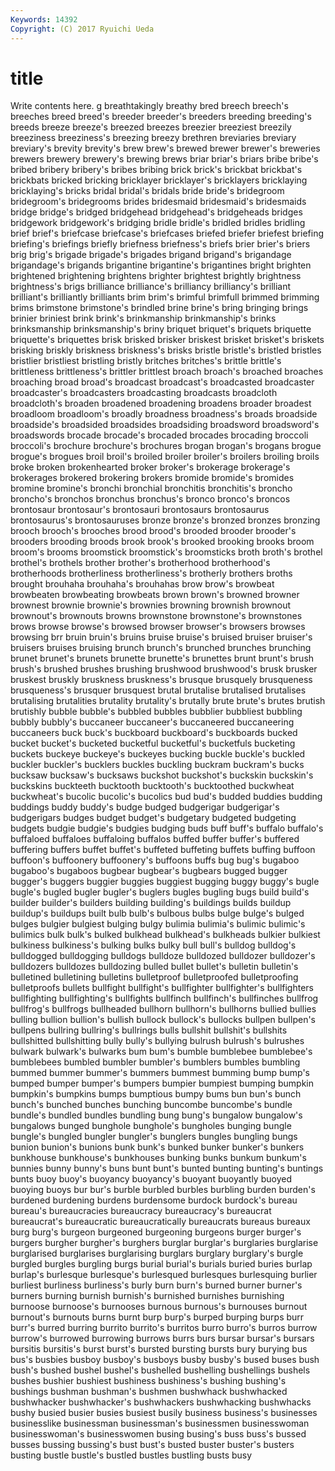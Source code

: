 ```yaml
---
Keywords: 14392 
Copyright: (C) 2017 Ryuichi Ueda
---
```


# title

Write contents here.
g breathtakingly breathy bred breech
breech's breeches breed breed's breeder breeder's breeders breeding breeding's breeds
breeze breeze's breezed breezes breezier breeziest breezily breeziness breeziness's breezing
breezy brethren breviaries breviary breviary's brevity brevity's brew brew's brewed
brewer brewer's breweries brewers brewery brewery's brewing brews briar briar's
briars bribe bribe's bribed bribery bribery's bribes bribing brick brick's
brickbat brickbat's brickbats bricked bricking bricklayer bricklayer's bricklayers bricklaying bricklaying's
bricks bridal bridal's bridals bride bride's bridegroom bridegroom's bridegrooms brides
bridesmaid bridesmaid's bridesmaids bridge bridge's bridged bridgehead bridgehead's bridgeheads bridges
bridgework bridgework's bridging bridle bridle's bridled bridles bridling brief brief's
briefcase briefcase's briefcases briefed briefer briefest briefing briefing's briefings briefly
briefness briefness's briefs brier brier's briers brig brig's brigade brigade's
brigades brigand brigand's brigandage brigandage's brigands brigantine brigantine's brigantines bright
brighten brightened brightening brightens brighter brightest brightly brightness brightness's brigs
brilliance brilliance's brilliancy brilliancy's brilliant brilliant's brilliantly brilliants brim brim's
brimful brimfull brimmed brimming brims brimstone brimstone's brindled brine brine's
bring bringing brings brinier briniest brink brink's brinkmanship brinkmanship's brinks
brinksmanship brinksmanship's briny briquet briquet's briquets briquette briquette's briquettes brisk
brisked brisker briskest brisket brisket's briskets brisking briskly briskness briskness's
brisks bristle bristle's bristled bristles bristlier bristliest bristling bristly britches
britches's brittle brittle's brittleness brittleness's brittler brittlest broach broach's broached
broaches broaching broad broad's broadcast broadcast's broadcasted broadcaster broadcaster's broadcasters
broadcasting broadcasts broadcloth broadcloth's broaden broadened broadening broadens broader broadest
broadloom broadloom's broadly broadness broadness's broads broadside broadside's broadsided broadsides
broadsiding broadsword broadsword's broadswords brocade brocade's brocaded brocades brocading broccoli
broccoli's brochure brochure's brochures brogan brogan's brogans brogue brogue's brogues
broil broil's broiled broiler broiler's broilers broiling broils broke broken
brokenhearted broker broker's brokerage brokerage's brokerages brokered brokering brokers bromide
bromide's bromides bromine bromine's bronchi bronchial bronchitis bronchitis's broncho broncho's
bronchos bronchus bronchus's bronco bronco's broncos brontosaur brontosaur's brontosauri brontosaurs
brontosaurus brontosaurus's brontosauruses bronze bronze's bronzed bronzes bronzing brooch brooch's
brooches brood brood's brooded brooder brooder's brooders brooding broods brook
brook's brooked brooking brooks broom broom's brooms broomstick broomstick's broomsticks
broth broth's brothel brothel's brothels brother brother's brotherhood brotherhood's brotherhoods
brotherliness brotherliness's brotherly brothers broths brought brouhaha brouhaha's brouhahas brow
brow's browbeat browbeaten browbeating browbeats brown brown's browned browner brownest
brownie brownie's brownies browning brownish brownout brownout's brownouts browns brownstone
brownstone's brownstones brows browse browse's browsed browser browser's browsers browses
browsing brr bruin bruin's bruins bruise bruise's bruised bruiser bruiser's
bruisers bruises bruising brunch brunch's brunched brunches brunching brunet brunet's
brunets brunette brunette's brunettes brunt brunt's brush brush's brushed brushes
brushing brushwood brushwood's brusk brusker bruskest bruskly bruskness bruskness's brusque
brusquely brusqueness brusqueness's brusquer brusquest brutal brutalise brutalised brutalises brutalising
brutalities brutality brutality's brutally brute brute's brutes brutish brutishly bubble
bubble's bubbled bubbles bubblier bubbliest bubbling bubbly bubbly's buccaneer buccaneer's
buccaneered buccaneering buccaneers buck buck's buckboard buckboard's buckboards bucked bucket
bucket's bucketed bucketful bucketful's bucketfuls bucketing buckets buckeye buckeye's buckeyes
bucking buckle buckle's buckled buckler buckler's bucklers buckles buckling buckram
buckram's bucks bucksaw bucksaw's bucksaws buckshot buckshot's buckskin buckskin's buckskins
buckteeth bucktooth bucktooth's bucktoothed buckwheat buckwheat's bucolic bucolic's bucolics bud
bud's budded buddies budding buddings buddy buddy's budge budged budgerigar
budgerigar's budgerigars budges budget budget's budgetary budgeted budgeting budgets budgie
budgie's budgies budging buds buff buff's buffalo buffalo's buffaloed buffaloes
buffaloing buffalos buffed buffer buffer's buffered buffering buffers buffet buffet's
buffeted buffeting buffets buffing buffoon buffoon's buffoonery buffoonery's buffoons buffs
bug bug's bugaboo bugaboo's bugaboos bugbear bugbear's bugbears bugged bugger
bugger's buggers buggier buggies buggiest bugging buggy buggy's bugle bugle's
bugled bugler bugler's buglers bugles bugling bugs build build's builder
builder's builders building building's buildings builds buildup buildup's buildups built
bulb bulb's bulbous bulbs bulge bulge's bulged bulges bulgier bulgiest
bulging bulgy bulimia bulimia's bulimic bulimic's bulimics bulk bulk's bulked
bulkhead bulkhead's bulkheads bulkier bulkiest bulkiness bulkiness's bulking bulks bulky
bull bull's bulldog bulldog's bulldogged bulldogging bulldogs bulldoze bulldozed bulldozer
bulldozer's bulldozers bulldozes bulldozing bulled bullet bullet's bulletin bulletin's bulletined
bulletining bulletins bulletproof bulletproofed bulletproofing bulletproofs bullets bullfight bullfight's bullfighter
bullfighter's bullfighters bullfighting bullfighting's bullfights bullfinch bullfinch's bullfinches bullfrog bullfrog's
bullfrogs bullheaded bullhorn bullhorn's bullhorns bullied bullies bulling bullion bullion's
bullish bullock bullock's bullocks bullpen bullpen's bullpens bullring bullring's bullrings
bulls bullshit bullshit's bullshits bullshitted bullshitting bully bully's bullying bulrush
bulrush's bulrushes bulwark bulwark's bulwarks bum bum's bumble bumblebee bumblebee's
bumblebees bumbled bumbler bumbler's bumblers bumbles bumbling bummed bummer bummer's
bummers bummest bumming bump bump's bumped bumper bumper's bumpers bumpier
bumpiest bumping bumpkin bumpkin's bumpkins bumps bumptious bumpy bums bun
bun's bunch bunch's bunched bunches bunching buncombe buncombe's bundle bundle's
bundled bundles bundling bung bung's bungalow bungalow's bungalows bunged bunghole
bunghole's bungholes bunging bungle bungle's bungled bungler bungler's bunglers bungles
bungling bungs bunion bunion's bunions bunk bunk's bunked bunker bunker's
bunkers bunkhouse bunkhouse's bunkhouses bunking bunks bunkum bunkum's bunnies bunny
bunny's buns bunt bunt's bunted bunting bunting's buntings bunts buoy
buoy's buoyancy buoyancy's buoyant buoyantly buoyed buoying buoys bur bur's
burble burbled burbles burbling burden burden's burdened burdening burdens burdensome
burdock burdock's bureau bureau's bureaucracies bureaucracy bureaucracy's bureaucrat bureaucrat's bureaucratic
bureaucratically bureaucrats bureaus bureaux burg burg's burgeon burgeoned burgeoning burgeons
burger burger's burgers burgher burgher's burghers burglar burglar's burglaries burglarise
burglarised burglarises burglarising burglars burglary burglary's burgle burgled burgles burgling
burgs burial burial's burials buried buries burlap burlap's burlesque burlesque's
burlesqued burlesques burlesquing burlier burliest burliness burliness's burly burn burn's
burned burner burner's burners burning burnish burnish's burnished burnishes burnishing
burnoose burnoose's burnooses burnous burnous's burnouses burnout burnout's burnouts burns
burnt burp burp's burped burping burps burr burr's burred burring
burrito burrito's burritos burro burro's burros burrow burrow's burrowed burrowing
burrows burrs burs bursar bursar's bursars bursitis bursitis's burst burst's
bursted bursting bursts bury burying bus bus's busbies busboy busboy's
busboys busby busby's bused buses bush bush's bushed bushel bushel's
bushelled bushelling bushellings bushels bushes bushier bushiest bushiness bushiness's bushing
bushing's bushings bushman bushman's bushmen bushwhack bushwhacked bushwhacker bushwhacker's bushwhackers
bushwhacking bushwhacks bushy busied busier busies busiest busily business business's
businesses businesslike businessman businessman's businessmen businesswoman businesswoman's businesswomen busing busing's
buss buss's bussed busses bussing bussing's bust bust's busted buster
buster's busters busting bustle bustle's bustled bustles bustling busts busy
